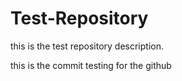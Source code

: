 # Test-Repository
this is the test repository description.

this is the commit testing for the github
